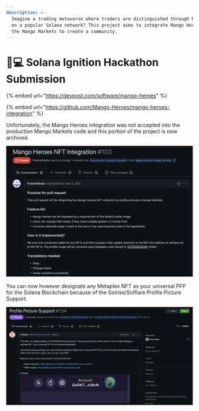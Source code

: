 ```yaml
---
description: >-
  Imagine a trading metaverse where traders are distinguished through NFTs based
  on a popular Solana network? This project aims to integrate Mango Hero NFTs in
  the Mango Markets to create a community.
---
```


# 👨💻 Solana Ignition Hackathon Submission

{% embed url="https://devpost.com/software/mango-heroes" %}

{% embed url="https://github.com/Mango-Heroes/mango-heroes-integration" %}

Unfortunately, the Mango Heroes integration was not accepted into the production Mango Markets code and this portion of the project is now archived.

![](<../.gitbook/assets/image (19).png>)

You can now however designate any Metaplex NFT as your universal PFP for the Solana Blockchain because of the Solrise/Solflare Profile Picture Support.

![](<../.gitbook/assets/image (20).png>)
